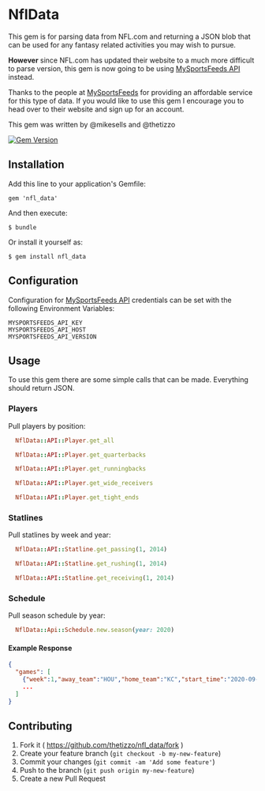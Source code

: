 # NflData

This gem is for parsing data from NFL.com and returning a JSON blob that can be used
for any fantasy related activities you may wish to pursue.

**However** since NFL.com has updated their website to a much more difficult to parse version,
this gem is now going to be using [MySportsFeeds API](https://www.mysportsfeeds.com/data-feeds/) instead.

Thanks to the people at [MySportsFeeds](https://www.mysportsfeeds.com) for providing an affordable
service for this type of data.  If you would like to use this gem I encourage you to head over to their
website and sign up for an account.

This gem was written by @mikesells and @thetizzo

[![Gem Version](https://badge.fury.io/rb/nfl_data.svg)](http://badge.fury.io/rb/nfl_data)

## Installation

Add this line to your application's Gemfile:

    gem 'nfl_data'

And then execute:

    $ bundle

Or install it yourself as:

    $ gem install nfl_data

## Configuration

Configuration for [MySportsFeeds API](https://www.mysportsfeeds.com/data-feeds/) credentials
can be set with the following Environment Variables:

```
MYSPORTSFEEDS_API_KEY
MYSPORTSFEEDS_API_HOST
MYSPORTSFEEDS_API_VERSION
```

## Usage

To use this gem there are some simple calls that can be made.  Everything should return JSON.

### Players

Pull players by position:

```ruby
  NflData::API::Player.get_all

  NflData::API::Player.get_quarterbacks

  NflData::API::Player.get_runningbacks

  NflData::API::Player.get_wide_receivers

  NflData::API::Player.get_tight_ends
```

### Statlines

Pull statlines by week and year:

```ruby
  NflData::API::Statline.get_passing(1, 2014)

  NflData::API::Statline.get_rushing(1, 2014)

  NflData::API::Statline.get_receiving(1, 2014)
```

### Schedule

Pull season schedule by year:
```ruby
  NflData::Api::Schedule.new.season(year: 2020)
```

#### Example Response

```json
{
  "games": [
    {"week":1,"away_team":"HOU","home_team":"KC","start_time":"2020-09-10T04:25:00.000Z"}
    ...
  ]
}
```

## Contributing

1. Fork it ( https://github.com/thetizzo/nfl_data/fork )
2. Create your feature branch (`git checkout -b my-new-feature`)
3. Commit your changes (`git commit -am 'Add some feature'`)
4. Push to the branch (`git push origin my-new-feature`)
5. Create a new Pull Request

